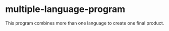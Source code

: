 # multiple-language-program
This program combines more than one language to create one final product.
